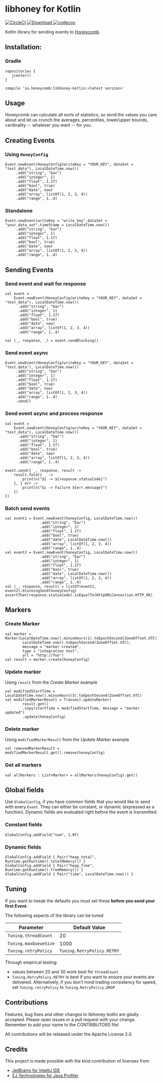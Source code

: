 # libhoney for Kotlin

[![CircleCI](https://circleci.com/gh/imavroukakis/libhoney-kotlin.svg?style=shield)](https://circleci.com/gh/imavroukakis/libhoney-kotlin)
[![Download](https://api.bintray.com/packages/imavroukakis/maven/libhoney-kotlin/images/download.svg?version=0.1.1) ](https://bintray.com/imavroukakis/maven/libhoney-kotlin/0.1.1/link)[![codecov](https://codecov.io/gh/imavroukakis/libhoney-kotlin/branch/master/graph/badge.svg)](https://codecov.io/gh/imavroukakis/libhoney-kotlin)

Kotlin library for sending events to [Honeycomb](https://honeycomb.io).

## Installation:

### Gradle

```
repositories {
   jcenter()
}

compile 'io.honeycomb:libhoney-kotlin:<latest version>'
```


## Usage

Honeycomb can calculate all sorts of statistics, so send the values you care about and let us crunch the averages, percentiles, lower/upper bounds, cardinality -- whatever you want -- for you.

## Creating Events

### Using `HoneyConfig`

```
Event.newEvent(HoneyConfig(writeKey = "YOUR_KEY", dataSet = "test_data"), LocalDateTime.now())
     .add("string", "bar")
     .add("integer", 1)
     .add("float", 1.1f)
     .add("bool", true)
     .add("date", now)
     .add("array", listOf(1, 2, 3, 4))
     .add("range", 1..4)
```

### Standalone

```
Event.newEvent(writeKey = "write_key",dataSet = "your_data_set",timeStamp = LocalDateTime.now())
     .add("string", "bar")
     .add("integer", 1)
     .add("float", 1.1f)
     .add("bool", true)
     .add("date", now)
     .add("array", listOf(1, 2, 3, 4))
     .add("range", 1..4)
```


## Sending Events

### Send event and wait for response

```
val event =
    Event.newEvent(HoneyConfig(writeKey = "YOUR_KEY", dataSet = "test_data"), LocalDateTime.now())
      .add("string", "bar")
      .add("integer", 1)
      .add("float", 1.1f)
      .add("bool", true)
      .add("date", now)
      .add("array", listOf(1, 2, 3, 4))
      .add("range", 1..4)

val (_, response, _) = event.sendBlocking()
```

### Send event async

```
Event.newEvent(HoneyConfig(writeKey = "YOUR_KEY", dataSet = "test_data"), LocalDateTime.now())
     .add("string", "bar")
     .add("integer", 1)
     .add("float", 1.1f)
     .add("bool", true)
     .add("date", now)
     .add("array", listOf(1, 2, 3, 4))
     .add("range", 1..4)
     .send()
```

### Send event async and process response

```
val event =
    Event.newEvent(HoneyConfig(writeKey = "YOUR_KEY", dataSet = "test_data"), LocalDateTime.now())
      .add("string", "bar")
      .add("integer", 1)
      .add("float", 1.1f)
      .add("bool", true)
      .add("date", now)
      .add("array", listOf(1, 2, 3, 4))
      .add("range", 1..4)

event.send({ _, response, result ->
    result.fold({ _ ->
        println("$i -> ${response.statusCode}")
    }, { err ->
        println("$i -> Failure ${err.message}")
    })
})
```

### Batch send events

```
val event1 = Event.newEvent(honeyConfig, LocalDateTime.now())
                .add("string", "bar")
                .add("integer", 1)
                .add("float", 1.1f)
                .add("bool", true)
                .add("date", LocalDateTime.now())
                .add("array", listOf(1, 2, 3, 4))
                .add("range", 1..4)
val event2 = Event.newEvent(honeyConfig, LocalDateTime.now())
                .add("string", "bar")
                .add("integer", 1)
                .add("float", 1.1f)
                .add("bool", true)
                .add("date", LocalDateTime.now())
                .add("array", listOf(1, 2, 3, 4))
                .add("range", 1..4)
val (_, response, result) = listOf(event1, event2).blockingSend(honeyConfig)
assertThat(response.statusCode).isEqualTo(HttpURLConnection.HTTP_OK)
```

## Markers

### Create Marker

```
val marker = Marker(LocalDateTime.now().minusHours(1).toEpochSecond(ZoneOffset.UTC),
        LocalDateTime.now().toEpochSecond(ZoneOffset.UTC),
        message = "marker created",
        type = "integration test",
        url = "http://foo")
val result = marker.create(honeyConfig)
```

### Update marker

Using `result` from the _Create Marker_ example
```
val modifiedStartTime = LocalDateTime.now().minusHours(5).toEpochSecond(ZoneOffset.UTC)
val modifiedMarkerResult = Transmit.updateMarker(
        result.get()
        .copy(startTime = modifiedStartTime, message = "marker updated")
        .update(honeyConfig)
```

### Delete marker

Using `modifiedMarkerResult` from the _Update Marker_ example
```
val removedMarkerResult = modifiedMarkerResult.get().remove(honeyConfig)
```

### Get all markers

```
val allMarkers : List<Marker> = allMarkers(honeyConfig).get()
```

## Global fields

Use `GlobalConfig`, if you have common fields that you would like to send with every `Event`. They can either be constant, or dynamic (expressed as a function). Dynamic fields are evaluated right before the event is transmitted.

### Constant fields

```
GlobalConfig.addField("num", 1.0f)
```

### Dynamic fields

```
GlobalConfig.addField { Pair("heap_total", Runtime.getRuntime().totalMemory()) }
GlobalConfig.addField { Pair("heap_free", Runtime.getRuntime().freeMemory()) }
GlobalConfig.addField { Pair("time", LocalDateTime.now()) }
```

## Tuning

If you want to tweak the defaults you must set these **before you send your first Event**.

The following aspects of the library can be tuned

Parameter | Default Value
------------ | -------------
`Tuning.threadCount` | 20
`Tuning.maxQueueSize` | 1000
`Tuning.retryPolicy` | `Tuning.RetryPolicy.RETRY`

Through empirical testing:
- values between 20 and 30 work best for `threadCount`
- `Tuning.RetryPolicy.RETRY` is best if you want to ensure your events are delivered. Alternatively, if you don't mind trading consistency for speed, set `Tuning.retryPolicy` to `Tuning.RetryPolicy.DROP`

## Contributions

Features, bug fixes and other changes to libhoney-kotlin are gladly accepted. Please
open issues or a pull request with your change. Remember to add your name to the
CONTRIBUTORS file!

All contributions will be released under the Apache License 2.0.

## Credits

This project is made possible with the kind contribution of licenses from

- [JetBrains for IntelliJ IDE](https://www.jetbrains.com/)
- [EJ Technologies for Java Profiler](https://www.ej-technologies.com/products/jprofiler/overview.html)
